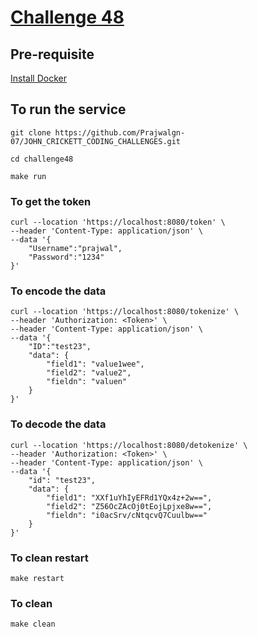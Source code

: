 # [Challenge 48](https://codingchallenges.substack.com/p/coding-challenge-48-data-privacy)

## Pre-requisite
[Install Docker](https://www.docker.com/products/docker-desktop/)

## To run the service

`git clone https://github.com/Prajwalgn-07/JOHN_CRICKETT_CODING_CHALLENGES.git`

`cd challenge48`

`make run`

### To get the token
```
curl --location 'https://localhost:8080/token' \
--header 'Content-Type: application/json' \
--data '{
    "Username":"prajwal",
    "Password":"1234"
}'
```
### To encode the data
```
curl --location 'https://localhost:8080/tokenize' \
--header 'Authorization: <Token>' \
--header 'Content-Type: application/json' \
--data '{
    "ID":"test23",
	"data": {
		"field1": "value1wee",
		"field2": "value2",
		"fieldn": "valuen"
	}
}'
```
### To decode the data
```
curl --location 'https://localhost:8080/detokenize' \
--header 'Authorization: <Token>' \
--header 'Content-Type: application/json' \
--data '{
    "id": "test23",
    "data": {
        "field1": "XXf1uYhIyEFRd1YQx4z+2w==",
        "field2": "Z56OcZAcOj0tEojLpjxe8w==",
        "fieldn": "i0acSrv/cNtqcvQ7Cuulbw=="
    }
}'
```
### To clean restart
`make restart`

### To clean
`make clean`